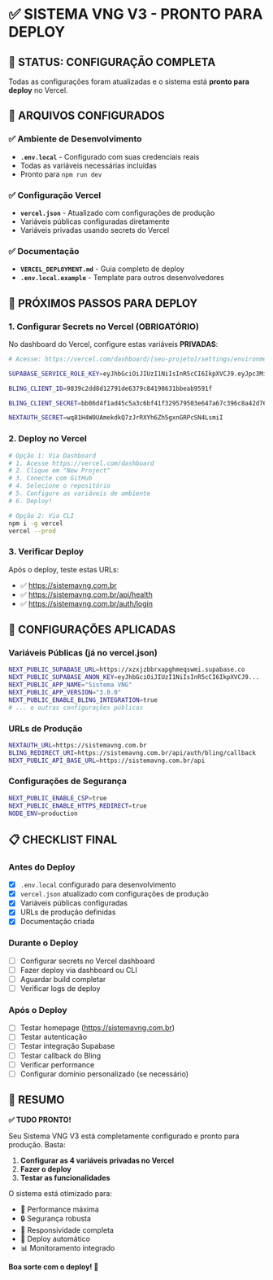 # ✅ SISTEMA VNG V3 - PRONTO PARA DEPLOY

## 🎯 STATUS: CONFIGURAÇÃO COMPLETA

Todas as configurações foram atualizadas e o sistema está **pronto para deploy** no Vercel.

## 📁 ARQUIVOS CONFIGURADOS

### ✅ **Ambiente de Desenvolvimento**
- **`.env.local`** - Configurado com suas credenciais reais
- Todas as variáveis necessárias incluídas
- Pronto para `npm run dev`

### ✅ **Configuração Vercel**
- **`vercel.json`** - Atualizado com configurações de produção
- Variáveis públicas configuradas diretamente
- Variáveis privadas usando secrets do Vercel

### ✅ **Documentação**
- **`VERCEL_DEPLOYMENT.md`** - Guia completo de deploy
- **`.env.local.example`** - Template para outros desenvolvedores

## 🚀 PRÓXIMOS PASSOS PARA DEPLOY

### **1. Configurar Secrets no Vercel** (OBRIGATÓRIO)

No dashboard do Vercel, configure estas variáveis **PRIVADAS**:

```bash
# Acesse: https://vercel.com/dashboard/[seu-projeto]/settings/environment-variables

SUPABASE_SERVICE_ROLE_KEY=eyJhbGciOiJIUzI1NiIsInR5cCI6IkpXVCJ9.eyJpc3MiOiJzdXBhYmFzZSIsInJlZiI6Inh6eGp6YmJyeGFwZ2htZXFzd21pIiwicm9sZSI6InNlcnZpY2Vfcm9sZSIsImlhdCI6MTc1Nzg3MDM1OSwiZXhwIjoyMDczNDQ2MzU5fQ.eu2bzdDn5cyieLpUxxZ-QsvYEgNsmRHnn4dI5edIld0

BLING_CLIENT_ID=9839c2dd8d12791de6379c84198631bbeab9591f

BLING_CLIENT_SECRET=bb06d4f1ad45c5a3c6bf41f329579503e647a67c396c8a42d761619a7d2b

NEXTAUTH_SECRET=wq81H4W0UAmekdkQ7zJrRXYh6Zh5gxnGRPcSN4LsmiI
```

### **2. Deploy no Vercel**

```bash
# Opção 1: Via Dashboard
# 1. Acesse https://vercel.com/dashboard
# 2. Clique em "New Project"
# 3. Conecte com GitHub
# 4. Selecione o repositório
# 5. Configure as variáveis de ambiente
# 6. Deploy!

# Opção 2: Via CLI
npm i -g vercel
vercel --prod
```

### **3. Verificar Deploy**

Após o deploy, teste estas URLs:
- ✅ https://sistemavng.com.br
- ✅ https://sistemavng.com.br/api/health
- ✅ https://sistemavng.com.br/auth/login

## 🔧 CONFIGURAÇÕES APLICADAS

### **Variáveis Públicas** (já no vercel.json)
```bash
NEXT_PUBLIC_SUPABASE_URL=https://xzxjzbbrxapghmeqswmi.supabase.co
NEXT_PUBLIC_SUPABASE_ANON_KEY=eyJhbGciOiJIUzI1NiIsInR5cCI6IkpXVCJ9...
NEXT_PUBLIC_APP_NAME="Sistema VNG"
NEXT_PUBLIC_APP_VERSION="3.0.0"
NEXT_PUBLIC_ENABLE_BLING_INTEGRATION=true
# ... e outras configurações públicas
```

### **URLs de Produção**
```bash
NEXTAUTH_URL=https://sistemavng.com.br
BLING_REDIRECT_URI=https://sistemavng.com.br/api/auth/bling/callback
NEXT_PUBLIC_API_BASE_URL=https://sistemavng.com.br/api
```

### **Configurações de Segurança**
```bash
NEXT_PUBLIC_ENABLE_CSP=true
NEXT_PUBLIC_ENABLE_HTTPS_REDIRECT=true
NODE_ENV=production
```

## 📋 CHECKLIST FINAL

### **Antes do Deploy**
- [x] `.env.local` configurado para desenvolvimento
- [x] `vercel.json` atualizado com configurações de produção
- [x] Variáveis públicas configuradas
- [x] URLs de produção definidas
- [x] Documentação criada

### **Durante o Deploy**
- [ ] Configurar secrets no Vercel dashboard
- [ ] Fazer deploy via dashboard ou CLI
- [ ] Aguardar build completar
- [ ] Verificar logs de deploy

### **Após o Deploy**
- [ ] Testar homepage (https://sistemavng.com.br)
- [ ] Testar autenticação
- [ ] Testar integração Supabase
- [ ] Testar callback do Bling
- [ ] Verificar performance
- [ ] Configurar domínio personalizado (se necessário)

## 🎉 RESUMO

**✅ TUDO PRONTO!** 

Seu Sistema VNG V3 está completamente configurado e pronto para produção. Basta:

1. **Configurar as 4 variáveis privadas no Vercel**
2. **Fazer o deploy**
3. **Testar as funcionalidades**

O sistema está otimizado para:
- 🚀 Performance máxima
- 🔒 Segurança robusta  
- 📱 Responsividade completa
- 🔄 Deploy automático
- 📊 Monitoramento integrado

**Boa sorte com o deploy! 🚀**